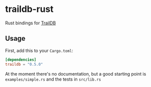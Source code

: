 # traildb-rust

Rust bindings for [TrailDB](http://traildb.io)

## Usage

First, add this to your `Cargo.toml`:

```toml
[dependencies]
traildb = "0.5.0"
```

At the moment there's no documentation, but a good starting point is
`examples/simple.rs` and the tests in `src/lib.rs`

